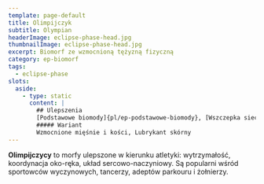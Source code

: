 ```yaml
---
template: page-default
title: Olimpijczyk
subtitle: Olympian
headerImage: eclipse-phase-head.jpg
thumbnailImage: eclipse-phase-head.jpg
excerpt: Biomorf ze wzmocnioną tężyzną fizyczną
category: ep-biomorf
tags:
  - eclipse-phase
slots:
  aside:
    - type: static
      content: |
        ## Ulepszenia
        [Podstawowe biomody]{pl/ep-podstawowe-biomody}, [Wszczepka sieciowa]{pl/ep-wszczepka}, [Stos korowy]{pl/ep-stos-korowy}
        ##### Wariant
        Wzmocnione mięśnie i kości, Lubrykant skórny
---
```

**Olimpijczycy** to morfy ulepszone w kierunku atletyki: wytrzymałość, koordynacja oko-ręka, układ sercowo-naczyniowy. Są popularni wśród sportowców wyczynowych, tancerzy, adeptów parkouru i żołnierzy.